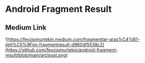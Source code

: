 # Android Fragment Result


## Medium Link
![https://fevziomurtekin.medium.com/fragmentlar-aras%C4%B1-ileti%C5%9Fim-fragmentresult-d960df5538c2](https://github.com/fevziomurtekin/android-fragment-result/blob/main/art/post.png)

